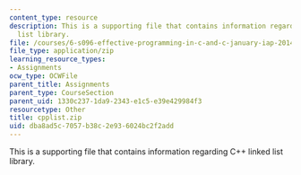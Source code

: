 ```yaml
---
content_type: resource
description: This is a supporting file that contains information regarding C++ linked
  list library.
file: /courses/6-s096-effective-programming-in-c-and-c-january-iap-2014/dba8ad5c7057b38c2e936024bc2f2add_cpplist.zip
file_type: application/zip
learning_resource_types:
- Assignments
ocw_type: OCWFile
parent_title: Assignments
parent_type: CourseSection
parent_uid: 1330c237-1da9-2343-e1c5-e39e429984f3
resourcetype: Other
title: cpplist.zip
uid: dba8ad5c-7057-b38c-2e93-6024bc2f2add
---
```

This is a supporting file that contains information regarding C++ linked list library.

